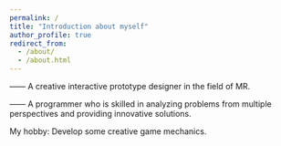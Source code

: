 ```yaml
---
permalink: /
title: "Introduction about myself"
author_profile: true
redirect_from: 
  - /about/
  - /about.html
---
```


—— A creative interactive prototype designer in the field of MR. 

—— A programmer who is skilled in analyzing problems from multiple perspectives and providing innovative solutions.

My hobby: Develop some creative game mechanics.
